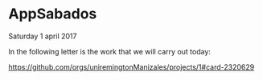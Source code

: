 # AppSabados

Saturday 1 april 2017

In the following letter is the work that we will carry out today:

https://github.com/orgs/uniremingtonManizales/projects/1#card-2320629
